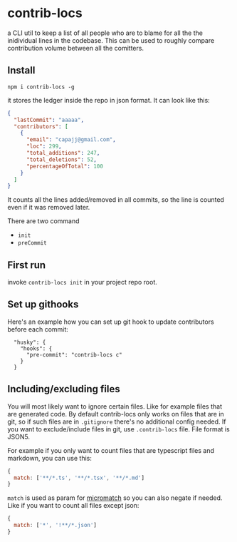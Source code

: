 # contrib-locs

a CLI util to keep a list of all people who are to blame for all the the inidividual lines in the codebase. This can be used to roughly compare contribution volume between all the comitters.

## Install

```
npm i contrib-locs -g
```

it stores the ledger inside the repo in json format. It can look like this:

```json
{
  "lastCommit": "aaaaa",
  "contributors": [
    {
      "email": "capajj@gmail.com",
      "loc": 299,
      "total_additions": 247,
      "total_deletions": 52,
      "percentageOfTotal": 100
    }
  ]
}
```

It counts all the lines added/removed in all commits, so the line is counted even if it was removed later.

There are two command

- `init`
- `preCommit`

## First run

invoke `contrib-locs init` in your project repo root.

## Set up githooks

Here's an example how you can set up git hook to update contributors before each commit:

```
  "husky": {
    "hooks": {
      "pre-commit": "contrib-locs c"
    }
  }
```

## Including/excluding files

You will most likely want to ignore certain files. Like for example files that are generated code.
By default contrib-locs only works on files that are in git, so if such files are in `.gitignore` there's no additional config needed.
If you want to exclude/include files in git, use `.contrib-locs` file. File format is JSON5.

For example if you only want to count files that are typescript files and markdown, you can use this:

```js
{
  match: ['**/*.ts', '**/*.tsx', '**/*.md']
}
```

`match` is used as param for [micromatch](https://www.npmjs.com/package/micromatch) so you can also negate if needed. Like if you want to count all files except json:

```js
{
  match: ['*', '!**/*.json']
}
```

